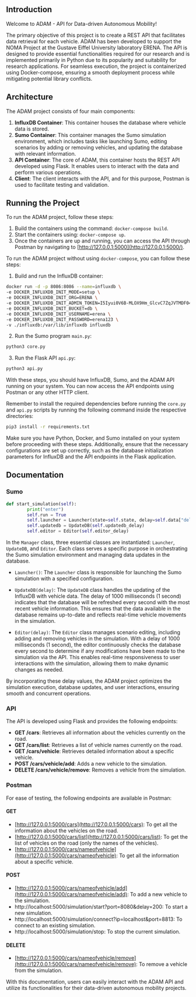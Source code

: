 ## Introduction

Welcome to ADAM - API for Data-driven Autonomous Mobility!

The primary objective of this project is to create a REST API that facilitates data retrieval for each vehicle. ADAM has been developed to support the NOMA Project at the Gustave Eiffel University laboratory ERENA. The API is designed to provide essential functionalities required for our research and is implemented primarily in Python due to its popularity and suitability for research applications. For seamless execution, the project is containerized using Docker-compose, ensuring a smooth deployment process while mitigating potential library conflicts.

## Architecture

The ADAM project consists of four main components:

1. **InfluxDB Container**: This container houses the database where vehicle data is stored.
2. **Sumo Container**: This container manages the Sumo simulation environment, which includes tasks like launching Sumo, editing scenarios by adding or removing vehicles, and updating the database with relevant information.
3. **API Container**: The core of ADAM, this container hosts the REST API developed using Flask. It enables users to interact with the data and perform various operations.
4. **Client**: The client interacts with the API, and for this purpose, Postman is used to facilitate testing and validation.

## Running the Project

To run the ADAM project, follow these steps:

1. Build the containers using the command: `docker-compose build`.
2. Start the containers using: `docker-compose up`.
3. Once the containers are up and running, you can access the API through Postman by navigating to [http://127.0.0.1:5000](http://127.0.0.1:5000/).

To run the ADAM project without using `docker-compose`, you can follow these steps:

1. Build and run the InfluxDB container:

```bash
docker run -d -p 8086:8086 --name=influxdb \
-e DOCKER_INFLUXDB_INIT_MODE=setup \
-e DOCKER_INFLUXDB_INIT_ORG=ERENA \
-e DOCKER_INFLUXDB_INIT_ADMIN_TOKEN=I5Iyui0V6B-MLOX9Hm_GlcvC7ZqJVTMDF04fqfFsgDQjniavDldsZ4jhtfBOKKwi1l4ACjBarQXvDEFrYYZ6CQ== \
-e DOCKER_INFLUXDB_INIT_BUCKET=db \
-e DOCKER_INFLUXDB_INIT_USERNAME=erena \
-e DOCKER_INFLUXDB_INIT_PASSWORD=erena123 \
-v ./influxdb:/var/lib/influxdb influxdb
```

2. Run the Sumo program `main.py`:

```bash
python3 core.py
```

3. Run the Flask API `api.py`:

```bash
python3 api.py
```

With these steps, you should have InfluxDB, Sumo, and the ADAM API running on your system. You can now access the API endpoints using Postman or any other HTTP client.

Remember to install the required dependencies before running the `core.py` and `api.py` scripts by running the following command inside the respective directories:

```bash
pip3 install -r requirements.txt
```

Make sure you have Python, Docker, and Sumo installed on your system before proceeding with these steps. Additionally, ensure that the necessary configurations are set up correctly, such as the database initialization parameters for InfluxDB and the API endpoints in the Flask application.

## Documentation

### Sumo

```python
def start_simulation(self):
        print("enter")
        self.run = True
        self.launcher = Launcher(state=self.state, delay=self.data["delay"], port=int(self.data["port"]))
        self.updatedb = UpdateDB(self.updatedb_delay)
        self.editor = Editor(self.editor_delay)
```

In the `Manager` class, three essential classes are instantiated: `Launcher`, `UpdateDB`, and `Editor`. Each class serves a specific purpose in orchestrating the Sumo simulation environment and managing data updates in the database.

- `Launcher()`: The `Launcher` class is responsible for launching the Sumo simulation with a specified configuration. 

- `UpdateDB(delay)`: The `UpdateDB` class handles the updating of the InfluxDB with vehicle data. The delay of 1000 milliseconds (1 second) indicates that the database will be refreshed every second with the most recent vehicle information. This ensures that the data available in the database remains up-to-date and reflects real-time vehicle movements in the simulation.

- `Editor(delay)`: The `Editor` class manages scenario editing, including adding and removing vehicles in the simulation. With a delay of 1000 milliseconds (1 second), the editor continuously checks the database every second to determine if any modifications have been made to the simulation via the API. This enables real-time responsiveness to user interactions with the simulation, allowing them to make dynamic changes as needed.

By incorporating these delay values, the ADAM project optimizes the simulation execution, database updates, and user interactions, ensuring smooth and concurrent operations.
### API

The API is developed using Flask and provides the following endpoints:

- **GET /cars**: Retrieves all information about the vehicles currently on the road.
- **GET /cars/list**: Retrieves a list of vehicle names currently on the road.
- **GET /cars/vehicle**: Retrieves detailed information about a specific vehicle.
- **POST /cars/vehicle/add**: Adds a new vehicle to the simulation.
- **DELETE /cars/vehicle/remove**: Removes a vehicle from the simulation.

### Postman

For ease of testing, the following endpoints are available in Postman:

#### GET

- [http://127.0.0.1:5000/cars](http://127.0.0.1:5000/cars): To get all the information about the vehicles on the road.
- [http://127.0.0.1:5000/cars/list](http://127.0.0.1:5000/cars/list): To get the list of vehicles on the road (only the names of the vehicles).
- [http://127.0.0.1:5000/cars/nameofvehicle](http://127.0.0.1:5000/cars/nameofvehicle): To get all the information about a specific vehicle.

#### POST

- [http://127.0.0.1:5000/cars/nameofvehicle/add](http://127.0.0.1:5000/cars/nameofvehicle/add): To add a new vehicle to the simulation.
- http://localhost:5000/simulation/start?port=8080&delay=200: To start a new simulation.
- http://localhost:5000/simulation/connect?ip=localhost&port=8813: To connect to an existing simulation.
- http://localhost:5000/simulation/stop: To stop the current simulation.

#### DELETE

- [http://127.0.0.1:5000/cars/nameofvehicle/remove](http://127.0.0.1:5000/cars/nameofvehicle/remove): To remove a vehicle from the simulation.

With this documentation, users can easily interact with the ADAM API and utilize its functionalities for their data-driven autonomous mobility projects.